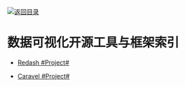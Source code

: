 [![返回目录](https://parg.co/UGo)](https://parg.co/b4z)

# 数据可视化开源工具与框架索引

* [Redash #Project#]()

* [Caravel #Project#](https://github.com/airbnb/caravel)
